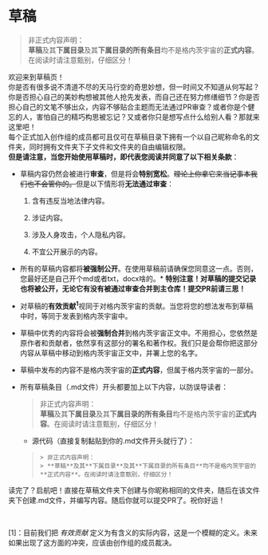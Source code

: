 # 草稿
> 非正式内容声明：  
> **草稿**及其**下属目录**及其**下属目录的所有条目**均不是格内茨宇宙的**正式内容**。在阅读时请注意甄别，仔细区分！

欢迎来到草稿页！  
你是否有很多说不清道不尽的天马行空的奇思妙想，但一时间又不知道从何写起？你是否担心自己的美妙构想被其他人抢先发表，而自己还在努力修缮细节？你是否担心自己的文笔不够出众，内容不够贴合主题而无法通过PR审查？或者你是个健忘的人，害怕自己的精巧构思被忘记？又或者你只是想写点什么给别人看？那就来这里吧！  
每个正式加入创作组的成员都可且仅可在草稿目录下拥有一个以自己昵称命名的文件夹，同时拥有文件夹下子文件和文件夹的自由编辑权限。  
**但是请注意，当您开始使用草稿时，即代表您阅读并同意了以下相关条款**：  

- 草稿内容仍然会被进行**审查**，但是将会**特别宽松**。<del>理论上你拿它来当记事本我们也不会管你的。</del>但是以下情形将**无法通过审查**：  

    1. 含有违反当地法律内容。  

    2. 涉证内容。  

    3. 涉及人身攻击，个人隐私内容。  

    4. 不宜公开展示的内容。  

- 所有的草稿内容都将**被强制公开**。在使用草稿前请确保您同意这一点。否则，您最好还是自己开个md或者txt，docx啥的。\* **特别注意！对草稿的提交记录也将被公开，无论它有没有被通过审查合并到主仓库！提交PR前请三思！**  

- 对草稿的<b>有效贡献<sup>1</sup></b>视同于对格内茨宇宙的贡献。当您将您的想法发布到草稿中时，等同于发表到格内茨宇宙中。  

- 草稿中优秀的内容将会被**强制合并**到格内茨宇宙正文中。不用担心，您依然是原作者和贡献者，依然享有这部分的署名和著作权。我们只是会帮你把这部分内容从草稿中移动到格内茨宇宙正文中，并署上您的名字。  

- 草稿中发布的内容不是格内茨宇宙的**正式内容**，但属于格内茨宇宙的一部分。  

- 所有草稿条目（.md文件）开头都要加上以下内容，以防误导读者：  

    > 非正式内容声明：  
    > **草稿**及其**下属目录**及其**下属目录的所有条目**均不是格内茨宇宙的**正式内容**。在阅读时请注意甄别，仔细区分！  

    - 源代码（直接复制黏贴到你的.md文件开头就行了）：  
    
    >`> 非正式内容声明：  `  
    > `> **草稿**及其**下属目录**及其**下属目录的所有条目**均不是格内茨宇宙的**正式内容**。在阅读时请注意甄别，仔细区分！  `

读完了？启航吧！直接在草稿文件夹下创建与你昵称相同的文件夹，随后在该文件夹下创建.md文件，并编写内容。随后你就可以提交PR了。祝你好运！

<br>

\[1\]：目前我们把 *有效贡献* 定义为有含义的实际内容，这是一个模糊的定义。未来如果出现了这方面的冲突，应该由创作组的成员裁决。